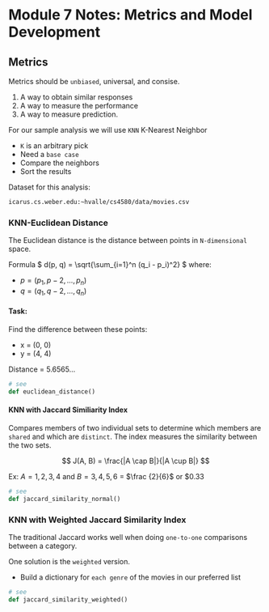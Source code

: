 # Module 7 Notes: Metrics and Model Development


## Metrics

Metrics should be `unbiased`, universal, and consise.

1. A way to obtain similar responses
2. A way to measure the performance
3. A way to measure prediction.

For our sample analysis we will use `KNN` K-Nearest Neighbor
- `K` is an arbitrary pick
- Need a `base case`
- Compare the neighbors
- Sort the results

Dataset for this analysis:
```bash
icarus.cs.weber.edu:~hvalle/cs4580/data/movies.csv
```

### KNN-Euclidean Distance

The Euclidean distance is the distance between points in `N-dimensional` space.

Formula
$
d(p, q) = \sqrt{\sum_{i=1}^n (q_i - p_i)^2}
$
where: 
- $p = (p_1, p-2, \dots, p_n)$
- $q = (q_1, q-2, \dots, q_n)$


#### Task:
Find the difference between these points:
- x = (0, 0)
- y = (4, 4)

Distance = 5.6565...

```python
# see
def euclidean_distance()
```


#### KNN with Jaccard Similiarity Index
Compares members of two individual sets to determine
which members are `shared` and which are `distinct`.
The index measures the similarity between the two sets.

$$
J(A, B) = \frac{|A \cap B|}{|A \cup B|}
$$

Ex: $A = {1, 2, 3, 4}$ and $B = {3, 4, 5, 6}$ = $\frac {2}{6}$ or $0.33

```python
# see
def jaccard_similarity_normal()
```

### KNN with Weighted Jaccard Similarity Index
The traditional Jaccard works well when doing `one-to-one` comparisons between a category.

One solution is the `weighted` version.

- Build a dictionary for `each genre` of the movies in our preferred list

```python
# see
def jaccard_similarity_weighted()
```